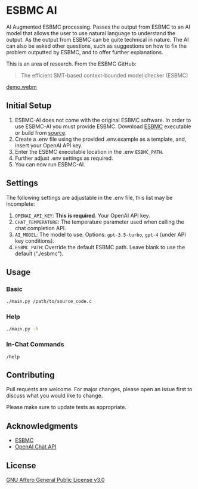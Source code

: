 # ESBMC AI

AI Augmented ESBMC processing. Passes the output from ESBMC to an AI model that allows the user to use
natural language to understand the output. As the output from ESBMC can be quite technical in nature.
The AI can also be asked other questions, such as suggestions on how to fix the problem outputted by ESBMC,
and to offer further explanations.

This is an area of research. From the ESBMC GitHub:

> The efficient SMT-based context-bounded model checker (ESBMC)

[demo.webm](https://user-images.githubusercontent.com/9535618/235352993-b54c47ef-a1c6-422c-aa5b-07edc2988521.webm)

## Initial Setup

1. ESBMC-AI does not come with the original ESBMC software. In order to use ESBMC-AI you must provide ESBMC. Download [ESBMC](http://esbmc.org/) executable or build from [source](https://github.com/esbmc/esbmc).
2. Create a .env file using the provided .env.example as a template, and, insert your OpenAI API key.
3. Enter the ESBMC executable location in the .env `ESBMC_PATH`.
4. Further adjust .env settings as required.
5. You can now run ESBMC-AI.

## Settings

The following settings are adjustable in the .env file, this list may be incomplete:

1. `OPENAI_API_KEY`: **This is required**. Your OpenAI API key.
2. `CHAT_TEMPERATURE`: The temperature parameter used when calling the chat completion API.
3. `AI_MODEL`: The model to use. Options: `gpt-3.5-turbo`, `gpt-4` (under API key conditions).
4. `ESBMC_PATH`: Override the default ESBMC path. Leave blank to use the default ("./esbmc").

## Usage

### Basic

```bash
./main.py /path/to/source_code.c
```

### Help

```bash
./main.py -h
```

### In-Chat Commands

```
/help
```

## Contributing

Pull requests are welcome. For major changes, please open an issue first
to discuss what you would like to change.

Please make sure to update tests as appropriate.

## Acknowledgments

- [ESBMC](https://github.com/esbmc/esbmc)
- [OpenAI Chat API](https://platform.openai.com/docs/guides/chat)

## License

[GNU Affero General Public License v3.0](https://github.com/Yiannis128/esbmc-ai/blob/master/LICENSE)
